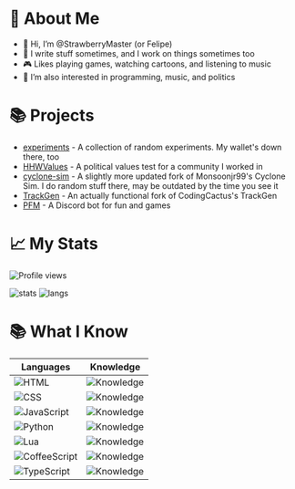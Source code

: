 # 📝 About Me
- 👋 Hi, I’m @StrawberryMaster (or Felipe)
- 🌱 I write stuff sometimes, and I work on things sometimes too
- 🎮 Likes playing games, watching cartoons, and listening to music
- 👀 I’m also interested in programming, music, and politics

# 📚 Projects
- [experiments](https://github.com/StrawberryMaster/experiments) - A collection of random experiments. My wallet's down there, too
- [HHWValues](https://github.com/StrawberryMaster/HHWValues) - A political values test for a community I worked in
- [cyclone-sim](https://github.com/StrawberryMaster/cyclone-sim) - A slightly more updated fork of Monsoonjr99's Cyclone Sim. I do random stuff there, may be outdated by the time you see it
- [TrackGen](https://github.com/StrawberryMaster/TrackGen) - An actually functional fork of CodingCactus's TrackGen
- [PFM](https://github.com/StrawberryMaster/PFM) - A Discord bot for fun and games

# 📈 My Stats
![Profile views](https://gpvc.arturio.dev/StrawberryMaster)

![stats](https://github-readme-stats.vercel.app/api?username=StrawberryMaster&count_private=true&theme=chartreuse-dark&show_icons=true&include_all_commits=true)
![langs](https://github-readme-stats.vercel.app/api/top-langs/?username=StrawberryMaster&layout=compact&theme=chartreuse-dark)

# 📚 What I Know
| Languages | Knowledge |
| --- | --- |
![HTML](https://img.shields.io/badge/HTML-239120?style=for-the-badge&logo=html5&logoColor=white) | ![Knowledge](https://img.shields.io/badge/Knowledge-Advanced-green?style=for-the-badge)
![CSS](https://img.shields.io/badge/CSS-239120?style=for-the-badge&logo=css3&logoColor=white) | ![Knowledge](https://img.shields.io/badge/Knowledge-Advanced-green?style=for-the-badge)
![JavaScript](https://img.shields.io/badge/JavaScript-F7DF1E?style=for-the-badge&logo=javascript&logoColor=black) | ![Knowledge](https://img.shields.io/badge/Knowledge-Intermediate-yellow?style=for-the-badge)
![Python](https://img.shields.io/badge/Python-3776AB?style=for-the-badge&logo=python&logoColor=white) | ![Knowledge](https://img.shields.io/badge/Knowledge-Intermediate-yellow?style=for-the-badge)
![Lua](https://img.shields.io/badge/Lua-2C2D72?style=for-the-badge&logo=lua&logoColor=white) | ![Knowledge](https://img.shields.io/badge/Knowledge-Intermediate-yellow?style=for-the-badge)
![CoffeeScript](https://img.shields.io/badge/CoffeeScript-2F2625?style=for-the-badge&logo=coffeescript&logoColor=white) | ![Knowledge](https://img.shields.io/badge/Knowledge-Beginner-orange?style=for-the-badge)
![TypeScript](https://img.shields.io/badge/TypeScript-3178C6?style=for-the-badge&logo=typescript&logoColor=white) | ![Knowledge](https://img.shields.io/badge/Knowledge-Beginner-orange?style=for-the-badge)

<!---
StrawberryMaster/StrawberryMaster is a ✨ special ✨ repository because its `README.md` (this file) appears on your GitHub profile.
You can click the Preview link to take a look at your changes.
--->
